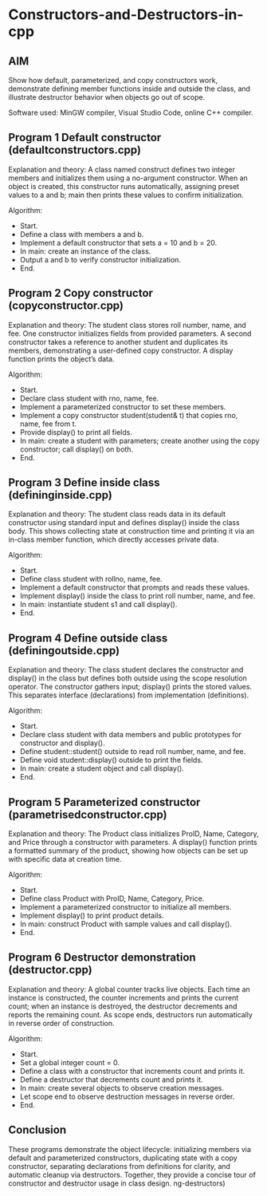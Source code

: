 # Constructors-and-Destructors-in-cpp
## AIM
Show how default, parameterized, and copy constructors work, demonstrate defining member functions inside and outside the class, and illustrate destructor behavior when objects go out of scope.

Software used: MinGW compiler, Visual Studio Code, online C++ compiler.

## Program 1 Default constructor (defaultconstructors.cpp)
Explanation and theory: A class named construct defines two integer members and initializes them using a no-argument constructor. When an object is created, this constructor runs automatically, assigning preset values to a and b; main then prints these values to confirm initialization.

Algorithm:
- Start.
- Define a class with members a and b.
- Implement a default constructor that sets a = 10 and b = 20.
- In main: create an instance of the class.
- Output a and b to verify constructor initialization.
- End.

## Program 2 Copy constructor (copyconstructor.cpp)
Explanation and theory: The student class stores roll number, name, and fee. One constructor initializes fields from provided parameters. A second constructor takes a reference to another student and duplicates its members, demonstrating a user-defined copy constructor. A display function prints the object’s data.

Algorithm:
- Start.
- Declare class student with rno, name, fee.
- Implement a parameterized constructor to set these members.
- Implement a copy constructor student(student& t) that copies rno, name, fee from t.
- Provide display() to print all fields.
- In main: create a student with parameters; create another using the copy constructor; call display() on both.
- End.

## Program 3 Define inside class (defininginside.cpp)
Explanation and theory: The student class reads data in its default constructor using standard input and defines display() inside the class body. This shows collecting state at construction time and printing it via an in-class member function, which directly accesses private data.

Algorithm:
- Start.
- Define class student with rollno, name, fee.
- Implement a default constructor that prompts and reads these values.
- Implement display() inside the class to print roll number, name, and fee.
- In main: instantiate student s1 and call display().
- End.

## Program 4 Define outside class (definingoutside.cpp)
Explanation and theory: The class student declares the constructor and display() in the class but defines both outside using the scope resolution operator. The constructor gathers input; display() prints the stored values. This separates interface (declarations) from implementation (definitions).

Algorithm:
- Start.
- Declare class student with data members and public prototypes for constructor and display().
- Define student::student() outside to read roll number, name, and fee.
- Define void student::display() outside to print the fields.
- In main: create a student object and call display().
- End.

## Program 5 Parameterized constructor (parametrisedconstructor.cpp)
Explanation and theory: The Product class initializes ProID, Name, Category, and Price through a constructor with parameters. A display() function prints a formatted summary of the product, showing how objects can be set up with specific data at creation time.

Algorithm:
- Start.
- Define class Product with ProID, Name, Category, Price.
- Implement a parameterized constructor to initialize all members.
- Implement display() to print product details.
- In main: construct Product with sample values and call display().
- End.

## Program 6 Destructor demonstration (destructor.cpp)
Explanation and theory: A global counter tracks live objects. Each time an instance is constructed, the counter increments and prints the current count; when an instance is destroyed, the destructor decrements and reports the remaining count. As scope ends, destructors run automatically in reverse order of construction.

Algorithm:
- Start.
- Set a global integer count = 0.
- Define a class with a constructor that increments count and prints it.
- Define a destructor that decrements count and prints it.
- In main: create several objects to observe creation messages.
- Let scope end to observe destruction messages in reverse order.
- End.

## Conclusion
These programs demonstrate the object lifecycle: initializing members via default and parameterized constructors, duplicating state with a copy constructor, separating declarations from definitions for clarity, and automatic cleanup via destructors. Together, they provide a concise tour of constructor and destructor usage in class design.
ng-destructors)
